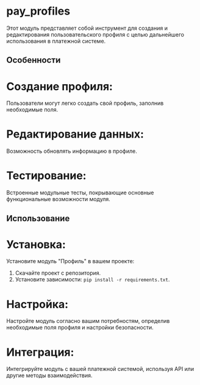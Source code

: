 # pay_profiles

Этот модуль представляет собой инструмент для создания и редактирования пользовательского профиля с целью дальнейшего использования в платежной системе.

## Особенности

# Создание профиля: 
Пользователи могут легко создать свой профиль, заполнив необходимые поля.

# Редактирование данных: 
Возможность обновлять информацию в профиле.

# Тестирование: 
Встроенные модульные тесты, покрывающие основные функциональные возможности модуля.

## Использование

# Установка: 
Установите модуль "Профиль" в вашем проекте:
  1. Скачайте проект с репозитория.
  2. Установите зависимости: `pip install -r requirements.txt`.

# Настройка: 
Настройте модуль согласно вашим потребностям, определив необходимые поля профиля и настройки безопасности.

# Интеграция: 
Интегрируйте модуль с вашей платежной системой, используя API или другие методы взаимодействия.
